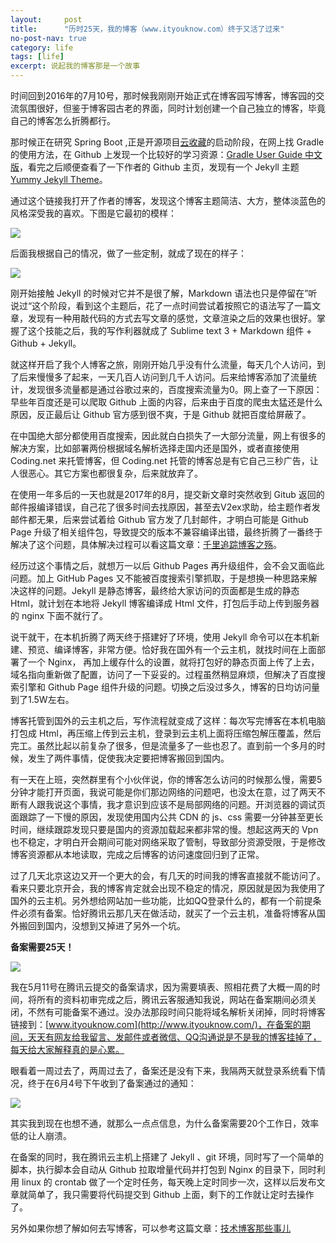 ```yaml
---
layout:     post
title:      "历时25天，我的博客（www.ityouknow.com）终于又活了过来"
no-post-nav: true
category: life
tags: [life]
excerpt: 说起我的博客那是一个故事
---
```


时间回到2016年的7月10号，那时候我刚刚开始正式在博客园写博客，博客园的交流氛围很好，但鉴于博客园古老的界面，同时计划创建一个自己独立的博客，毕竟自己的博客怎么折腾都行。

那时候正在研究 Spring Boot ,正是开源项目[云收藏](https://github.com/cloudfavorites/favorites-web)的启动阶段，在网上找 Gradle 的使用方法，在 Github 上发现一个比较好的学习资源：[Gradle User Guide 中文版](https://github.com/DONGChuan/GradleUserGuide)，看完之后顺便查看了一下作者的 Github 主页，发现有一个 Jekyll 主题 [Yummy Jekyll Theme](https://github.com/DONGChuan/Yummy-Jekyll)。

通过这个链接我打开了作者的博客，发现这个博客主题简洁、大方，整体淡蓝色的风格深受我的喜欢。下图是它最初的模样：

![](http://www.itmind.net/assets/images/2018/life/yummy.png)

后面我根据自己的情况，做了一些定制，就成了现在的样子：

![](http://www.itmind.net/assets/images/2018/life/ityouknow.png)


刚开始接触 Jekyll 的时候对它并不是很了解，Markdown 语法也只是停留在”听说过“这个阶段，看到这个主题后，花了一点时间尝试着按照它的语法写了一篇文章，发现有一种用敲代码的方式去写文章的感觉，文章渲染之后的效果也很好。掌握了这个技能之后，我的写作利器就成了 Sublime text 3 + Markdown 组件 + Github + Jekyll。

就这样开启了我个人博客之旅，刚刚开始几乎没有什么流量，每天几个人访问，到了后来慢慢多了起来，一天几百人访问到几千人访问。后来给博客添加了流量统计，发现很多流量都是通过谷歌过来的，百度搜索流量为0。网上查了一下原因：早些年百度还是可以爬取 Github 上面的内容，后来由于百度的爬虫太猛还是什么原因，反正最后让 Github 官方感到很不爽，于是 Github 就把百度给屏蔽了。

在中国绝大部分都使用百度搜索，因此就白白损失了一大部分流量，网上有很多的解决方案，比如部署两份根据域名解析选择走国内还是国外，或者直接使用 Coding.net 来托管博客，但 Coding.net 托管的博客总是有它自己三秒广告，让人很恶心。其它方案也都很复杂，后来就放弃了。

在使用一年多后的一天也就是2017年的8月，提交新文章时突然收到 Gitub 返回的邮件报编译错误，自己花了很多时间去找原因，甚至去V2ex求助，给主题作者发邮件都无果，后来尝试着给 Github 官方发了几封邮件，才明白可能是 Github Page 升级了相关组件包，导致提交的版本不兼容编译出错，最终折腾了一番终于解决了这个问题，具体解决过程可以看这篇文章：[千里追踪博客之殇](http://www.ityouknow.com/other/2017/09/10/blog-stop-a-month.html)。

经历过这个事情之后，就想万一以后 Github Pages 再升级组件，会不会又面临此问题。加上 GitHub Pages 又不能被百度搜索引擎抓取，于是想换一种思路来解决这样的问题。Jekyll 是静态博客，最终给大家访问的页面都是生成的静态 Html，就计划在本地将 Jekyll 博客编译成 Html 文件，打包后手动上传到服务器的 nginx 下面不就行了。

说干就干，在本机折腾了两天终于搭建好了环境，使用 Jekyll 命令可以在本机新建、预览、编译博客，非常方便。恰好我在国外有一个云主机，就找时间在上面部署了一个 Nginx， 再加上缓存什么的设置，就将打包好的静态页面上传了上去，域名指向重新做了配置，访问了一下妥妥的。过程虽然稍显麻烦，但解决了百度搜索引擎和 Github Page 组件升级的问题。切换之后没过多久，博客的日均访问量到了1.5W左右。

博客托管到国外的云主机之后，写作流程就变成了这样：每次写完博客在本机电脑打包成 Html，再压缩上传到云主机，登录到云主机上面将压缩包解压覆盖，然后完工。虽然比起以前复杂了很多，但是流量多了一些也忍了。直到前一个多月的时候，发生了两件事情，促使我决定要把博客搬回到国内。

有一天在上班，突然群里有个小伙伴说，你的博客怎么访问的时候那么慢，需要5分钟才能打开页面，我说可能是你们那边网络的问题吧，也没太在意，过了两天不断有人跟我说这个事情，我才意识到应该不是局部网络的问题。开浏览器的调试页面跟踪了一下慢的原因，发现使用国内公共 CDN 的 js、css 需要一分钟甚至更长时间，继续跟踪发现只要是国内的资源加载起来都非常的慢。想起这两天的 Vpn 也不稳定，才明白开会期间可能对网络采取了管制，导致部分资源受限，于是修改博客资源都从本地读取，完成之后博客的访问速度回归到了正常。

过了几天北京这边又开一个更大的会，有几天的时间我的博客直接就不能访问了。看来只要北京开会，我的博客肯定就会出现不稳定的情况，原因就是因为我使用了国外的云主机。另外想给网站加一些功能，比如QQ登录什么的，都有一个前提条件必须有备案。恰好腾讯云那几天在做活动，就买了一个云主机，准备将博客从国外搬回到国内，没想到又掉进了另外一个坑。

**备案需要25天！**

![](http://www.itmind.net/assets/images/2018/life/beian.png)

我在5月11号在腾讯云提交的备案请求，因为需要填表、照相花费了大概一周的时间，将所有的资料初审完成之后，腾讯云客服通知我说，网站在备案期间必须关闭，不然有可能备案不通过。没办法那段时间只能将域名解析关闭掉，同时将博客链接到：[www.ityouknow.com](http://www.ityouknow.com/)，在备案的期间，天天有网友给我留言、发邮件或者微信、QQ沟通说是不是我的博客挂掉了，每天给大家解释真的是心累。

眼看着一周过去了，两周过去了，备案还是没有下来，我隔两天就登录系统看下情况，终于在6月4号下午收到了备案通过的通知：

![](http://www.itmind.net/assets/images/2018/life/beian2.png)

其实我到现在也想不通，就那么一点点信息，为什么备案需要20个工作日，效率低的让人崩溃。

在备案的同时，我在腾讯云主机上搭建了 Jekyll 、git 环境，同时写了一个简单的脚本，执行脚本会自动从 Github 拉取增量代码并打包到 Nginx 的目录下，同时利用 linux 的 crontab 做了一个定时任务，每天晚上定时同步一次，这样以后发布文章就简单了，我只需要将代码提交到 Github 上面，剩下的工作就让定时去操作了。

另外如果你想了解如何去写博客，可以参考这篇文章：[技术博客那些事儿](http://www.ityouknow.com/other/2017/07/16/operating-technology-blog.html)



